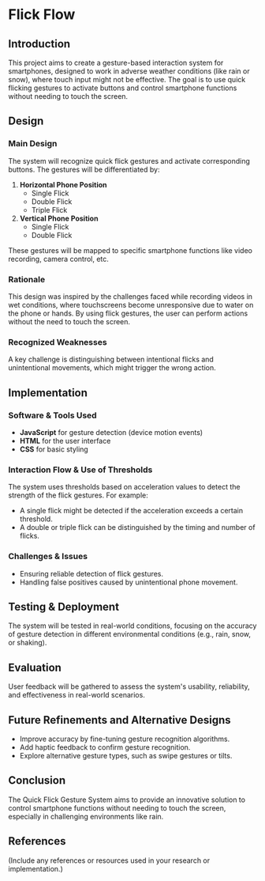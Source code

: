 # Flick Flow

## Introduction
This project aims to create a gesture-based interaction system for smartphones, designed to work in adverse weather conditions (like rain or snow), where touch input might not be effective. The goal is to use quick flicking gestures to activate buttons and control smartphone functions without needing to touch the screen.

## Design

### Main Design
The system will recognize quick flick gestures and activate corresponding buttons. The gestures will be differentiated by:
1. **Horizontal Phone Position**
   - Single Flick
   - Double Flick
   - Triple Flick
2. **Vertical Phone Position**
   - Single Flick
   - Double Flick

These gestures will be mapped to specific smartphone functions like video recording, camera control, etc.

### Rationale
This design was inspired by the challenges faced while recording videos in wet conditions, where touchscreens become unresponsive due to water on the phone or hands. By using flick gestures, the user can perform actions without the need to touch the screen.

### Recognized Weaknesses
A key challenge is distinguishing between intentional flicks and unintentional movements, which might trigger the wrong action.

## Implementation

### Software & Tools Used
- **JavaScript** for gesture detection (device motion events)
- **HTML** for the user interface
- **CSS** for basic styling

### Interaction Flow & Use of Thresholds
The system uses thresholds based on acceleration values to detect the strength of the flick gestures. For example:
- A single flick might be detected if the acceleration exceeds a certain threshold.
- A double or triple flick can be distinguished by the timing and number of flicks.

### Challenges & Issues
- Ensuring reliable detection of flick gestures.
- Handling false positives caused by unintentional phone movement.

## Testing & Deployment
The system will be tested in real-world conditions, focusing on the accuracy of gesture detection in different environmental conditions (e.g., rain, snow, or shaking).

## Evaluation
User feedback will be gathered to assess the system's usability, reliability, and effectiveness in real-world scenarios.

## Future Refinements and Alternative Designs
- Improve accuracy by fine-tuning gesture recognition algorithms.
- Add haptic feedback to confirm gesture recognition.
- Explore alternative gesture types, such as swipe gestures or tilts.

## Conclusion
The Quick Flick Gesture System aims to provide an innovative solution to control smartphone functions without needing to touch the screen, especially in challenging environments like rain. 

## References
(Include any references or resources used in your research or implementation.)
